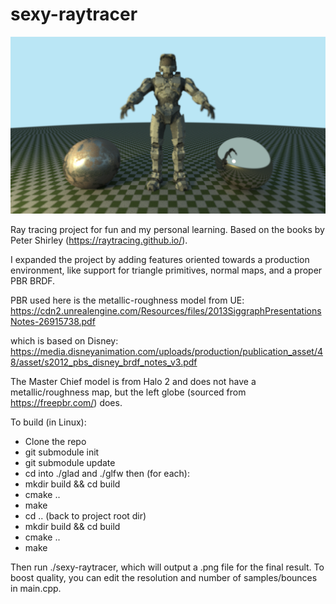 # sexy-raytracer

![plot](./images/test-5kx720p.png)

Ray tracing project for fun and my personal learning. Based on the books by Peter Shirley (https://raytracing.github.io/).

I expanded the project by adding features oriented towards a production environment, like support for triangle primitives, normal maps, and a proper PBR BRDF.

PBR used here is the metallic-roughness model from UE:
https://cdn2.unrealengine.com/Resources/files/2013SiggraphPresentationsNotes-26915738.pdf

which is based on Disney:
https://media.disneyanimation.com/uploads/production/publication_asset/48/asset/s2012_pbs_disney_brdf_notes_v3.pdf

The Master Chief model is from Halo 2 and does not have a metallic/roughness map, but the left globe (sourced from https://freepbr.com/) does.

To build (in Linux):

- Clone the repo
- git submodule init
- git submodule update
- cd into ./glad and ./glfw then (for each):
-   mkdir build && cd build
-   cmake ..
-   make
- cd .. (back to project root dir)
- mkdir build && cd build
- cmake ..
- make

Then run ./sexy-raytracer, which will output a .png file for the final result. To boost quality, you can edit the resolution and number of samples/bounces in main.cpp.
